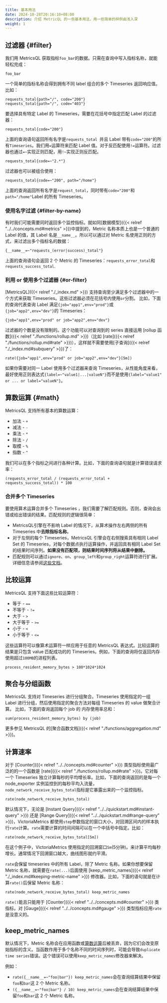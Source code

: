 ```yaml
---
title: 基本用法
date: 2024-10-28T20:16:10+08:00
description: 介绍 MetricQL 的一些基本用法，用一些简单的样例由浅入深
weight: 1
---
```


## 过滤器 {#filter}
我们用 MetricsQL 获取指标`foo_bar`的数据。只需在查询中写入指标名称，就能轻松完成：

```
foo_bar
```

一个简单的指标名称会得到拥有不同 label 组合的多个 Timeseries 返回响应值。比如：

```plain
requests_total{path="/", code="200"} 
requests_total{path="/", code="403"}
```

要选择具有特定 Label 的 Timeseries，需要在花括号中指定匹配 Label 的过滤器：

```
requests_total{code="200"}
```

上面的查询语句返回所有名字是`requests_total `并且 Label 带有`code="200"`的所有`Timeseries`。我们用`=`运算符来匹配 Label 值。对于反匹配使用`!=`运算符。过滤器也通过`=~`实现正则匹配，用`!~`实现正则反匹配。

```
requests_total{code=~"2.*"}
```

过滤器也可以被组合使用：

```
requests_total{code=~"200", path="/home"}
```

上面的查询返回所有名字是`request_total`，同时带有`code="200"`和`path="/home"`Label 的所有 Timeseries。

### 使用名字过滤 {#filter-by-name}
有时我们可能需要同时返回多个监控指标。就如同[数据模型]({{< relref "../../concepts.md#metrics" >}})中提到的，Metric 名称本质上也是一个普通的 Label 的值，其 Label 名是`__name__`。所以可以通过对 Metric 名使用正则的方式，来过滤出多个指标名的数据：

```
{__name__=~"requests_(error|success)_total"}
```

上面的查询语句会返回 2 个 Metric 的 Timeseries：`requests_error_total`和`requests_success_total`.

### 利用 or 使用多个过滤器 {#or-filter}
[MetricsQL]({{< relref "./_index.md" >}}) 支持查询至少满足多个过滤器中的一个方式来获取 Timeseries。这些过滤器必须在花括号内使用`or`分割。 比如，下面的查询代表查询 Label 满足`{job="app1",env="prod"}`或`{job="app2",env="dev"}`的 Timeseries：

```
{job="app1",env="prod" or job="app2",env="dev"}
```

过滤器的个数是没有限制的。这个功能可以对查询到的 series 直接运用 [rollup 函数]({{< relref "./functions/rollup.md" >}})（比如 [rate]({{< relref "./functions/rollup.md#rate" >}})），这样就不需要使用[子查询]({{< relref "./_index.md#subquery" >}})了：

```
rate({job="app1",env="prod" or job="app2",env="dev"}[5m])
```

如果你需要对同一 Label 使用多个过滤器来查询 Timeseries，从性能角度来看，最好使用正则表达式`{label=~"value1|...|valueN"}`而不是使用`{label="value1" or ... or label="valueN"}`。

## 算数运算 {#math}
MetricsQL 支持所有基本的算数运算：

+ 加法 - `+`
+ 减法 - `-`
+ 乘法 - `*`
+ 除法 - `/`
+ 取模 - `%`
+ 指数 - `^`

我们可以在多个指标之间进行各种计算。比如，下面的查询语句就是计算错误请求率：

```
(requests_error_total / (requests_error_total + requests_success_total)) * 100
```

### 合并多个 Timeseries
要使用算术运算合并多个 Timeseries ，我们需要了解匹配规则。否则，查询会出错或给出错误的结果。匹配规则的逻辑很简单：

+ MetricsQL引擎在不影响 Label 的情况下，从算术操作左右两侧的所有 Timeseries 中**去除指标名称**。
+ 对于左侧的每个 Timeseries，MetricsQL 引擎会在右侧搜索具有相同 Label Set 的 Timeseries，对每个数据点执行运算操作，并返回具有相同 Label Set 的结果时间序列。**如果没有匹配项，则结果时间序列将从结果中删除。**
+ 匹配规则可以通过`ignore`、`on`、`group_left`和`group_right`运算符进行扩展。详细信息请参阅[这些文档](https://prometheus.io/docs/prometheus/latest/querying/operators/#vector-matching)。

## 比较运算
MetricsQL 支持下面这些比较运算符：

+ 等于 - `==`
+ 不等于 - `!=`
+ 大于 - `>`
+ 大于等于 - `>=`
+ 小于 - `<`
+ 小于等于 - `<=`

这些运算符可以像算术运算符一样应用于任意的 MetricsQL 表达式。比较运算的结果是只包含 value 匹配成功的的 Timeseries。例如，下面的查询将仅返回内存使用超过`100MB`的进程列表。

```plsql
process_resident_memory_bytes > 100*1024*1024
```

## 聚合与分组函数
MetricsQL 支持对 Timeseries 进行分组聚合。Timeseries 使用指定的一组 Label 进行分组，然后使用指定的聚合方法对每组 Timeseries 的 value 做聚合计算。 比如，下面的查询返回每个 job 的 内存使用率总和：

```
sum(process_resident_memory_bytes) by (job)
```

更多参见 MetricsQL 的[聚合函数文档]({{< relref "./functions/aggregation.md" >}})。

## 计算速率
对于 [Counter]({{< relref "../../concepts.md#counter" >}}) 类型指标使用最广泛的的一个函数是 [rate]({{< relref "./functions/rollup.md#rate" >}})。它对每一个 Timeseries 独立计算每秒的平均增长率。比如，下面的查询返回的是每一个 node_exporter 实例监控到的每秒平均入流量， `node_network_receive_bytes_total`指标是它暴露出来的一个监控指标。

```
rate(node_network_receive_bytes_total)
```

默认情况下，无论是 [Instant Query]({{< relref "../../quickstart.md#instant-query" >}}) 还是 [Range Query]({{< relref "../../quickstart.md#range-query" >}})，VictoriaMetrics 都使用`step`参数指定的窗口大小，对回溯区间内的样本执行`rate`计算。`rate`需要计算的时间间隔可以在一个中括号中指定。比如：

```
rate(node_network_receive_bytes_total[5m])
```

在这个例子中，VictoriaMetrics 使用指定的回溯窗口`5m`(5分钟)。来计算平均每秒增长。通常情况下回溯窗口越大，曲线图形就约平滑。

`rate`会保留 timeseries 中的所有 Label，除了 Metric 名称。如果你想要保留 Metric 名称，就需要在`rate(...)`后面使用 [keep_metric_names]({{< relref "./_index.md#keeping-metric-name" >}}) 修改器。比如，下面的语句就是在计算`rate()`后保留 Metric 名称：

```plain
rate(node_network_receive_bytes_total) keep_metric_names
```

`rate()`能且只能用于 [Counter]({{< relref "../../concepts.md#counter" >}}) 类指标。对 [Gauge]({{< relref "../../concepts.md#gauge" >}}) 类型指标应用`rate`是没意义的。

## keep_metric_names
默认情况下，Metric 名称会在应用函数或[算数运算](#math)后被丢弃，因为它们会改变原始指标的含义。当函数作用于多个名称不同的时间序列时，可能会导致`duplicate time series`错误。这个错误可以使用`keep_metric_names`修改器来解决。

例如：

+ `rate({__name__=~"foo|bar"}) keep_metric_names`会在查询结算结果中保留`foo`和`bar`这 2 个 Metric 名称。
+ `({__name__=~"foo|bar"} / 10) keep_metric_names`会在查询结算结果中保留`foo`和`bar`这 2 个 Metric 名称。

